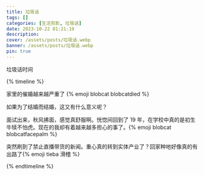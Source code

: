 ```yaml
---
title: 垃圾话
tags: []
categories: [生活剪影, 垃圾话]
date: 2023-10-22 01:21:19
description:
cover: /assets/posts/垃圾话.webp
banner: /assets/posts/垃圾话.webp
pin: true
---
```


垃圾话时间

<!-- more -->

{% timeline %}

<!-- node 2023 年 11 月 19 日 20:25-->

家里的催婚越来越严重了 {% emoji blobcat blobcatdied %}

如果为了结婚而结婚，这又有什么意义呢？

<!-- node 2023 年 10 月 24 日 19:33-->

面试出来，秋风拂面，感觉真舒服啊。恍惚间回到了 19 年，在学校中真的是初生牛犊不怕虎。现在的我却有着越来越多担心的事了。{% emoji blobcat blobcatfacepalm
%}

<!-- node 2023 年 10 月 22 日 01:24-->

突然刷到了禁止直播带货的新闻。重心真的转到实体产业了？回家种地好像真的有出路了{% emoji tieba 滑稽 %}

{% endtimeline %}
